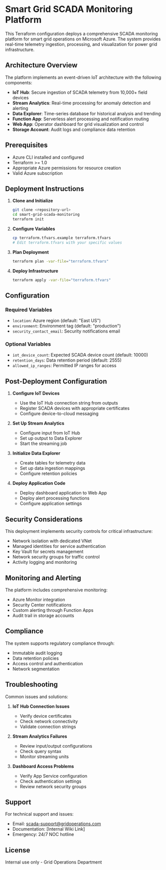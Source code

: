 # Smart Grid SCADA Monitoring Platform

This Terraform configuration deploys a comprehensive SCADA monitoring platform for smart grid operations on Microsoft Azure. The system provides real-time telemetry ingestion, processing, and visualization for power grid infrastructure.

## Architecture Overview

The platform implements an event-driven IoT architecture with the following components:

- **IoT Hub**: Secure ingestion of SCADA telemetry from 10,000+ field devices
- **Stream Analytics**: Real-time processing for anomaly detection and alerting
- **Data Explorer**: Time-series database for historical analysis and trending
- **Function App**: Serverless alert processing and notification routing
- **Web App**: Operator dashboard for grid visualization and control
- **Storage Account**: Audit logs and compliance data retention

## Prerequisites

- Azure CLI installed and configured
- Terraform >= 1.0
- Appropriate Azure permissions for resource creation
- Valid Azure subscription

## Deployment Instructions

1. **Clone and Initialize**
   ```bash
   git clone <repository-url>
   cd smart-grid-scada-monitoring
   terraform init
   ```

2. **Configure Variables**
   ```bash
   cp terraform.tfvars.example terraform.tfvars
   # Edit terraform.tfvars with your specific values
   ```

3. **Plan Deployment**
   ```bash
   terraform plan -var-file="terraform.tfvars"
   ```

4. **Deploy Infrastructure**
   ```bash
   terraform apply -var-file="terraform.tfvars"
   ```

## Configuration

### Required Variables

- `location`: Azure region (default: "East US")
- `environment`: Environment tag (default: "production")
- `security_contact_email`: Security notifications email

### Optional Variables

- `iot_device_count`: Expected SCADA device count (default: 10000)
- `retention_days`: Data retention period (default: 2555)
- `allowed_ip_ranges`: Permitted IP ranges for access

## Post-Deployment Configuration

1. **Configure IoT Devices**
   - Use the IoT Hub connection string from outputs
   - Register SCADA devices with appropriate certificates
   - Configure device-to-cloud messaging

2. **Set Up Stream Analytics**
   - Configure input from IoT Hub
   - Set up output to Data Explorer
   - Start the streaming job

3. **Initialize Data Explorer**
   - Create tables for telemetry data
   - Set up data ingestion mappings
   - Configure retention policies

4. **Deploy Application Code**
   - Deploy dashboard application to Web App
   - Deploy alert processing functions
   - Configure application settings

## Security Considerations

This deployment implements security controls for critical infrastructure:

- Network isolation with dedicated VNet
- Managed identities for service authentication
- Key Vault for secrets management
- Network security groups for traffic control
- Activity logging and monitoring

## Monitoring and Alerting

The platform includes comprehensive monitoring:

- Azure Monitor integration
- Security Center notifications
- Custom alerting through Function Apps
- Audit trail in storage accounts

## Compliance

The system supports regulatory compliance through:

- Immutable audit logging
- Data retention policies
- Access control and authentication
- Network segmentation

## Troubleshooting

Common issues and solutions:

1. **IoT Hub Connection Issues**
   - Verify device certificates
   - Check network connectivity
   - Validate connection strings

2. **Stream Analytics Failures**
   - Review input/output configurations
   - Check query syntax
   - Monitor streaming units

3. **Dashboard Access Problems**
   - Verify App Service configuration
   - Check authentication settings
   - Review network security groups

## Support

For technical support and issues:
- Email: scada-support@gridoperations.com
- Documentation: [Internal Wiki Link]
- Emergency: 24/7 NOC hotline

## License

Internal use only - Grid Operations Department